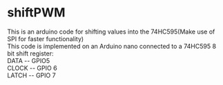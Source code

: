# shiftPWM
This is an arduino code for shifting values into the 74HC595(Make use of SPI for faster functionality)  
This code is implemented on an Arduino nano connected to a 74HC595 8 bit shift register:  
DATA -- GPIO5  
CLOCK -- GPIO 6  
LATCH -- GPIO 7  
